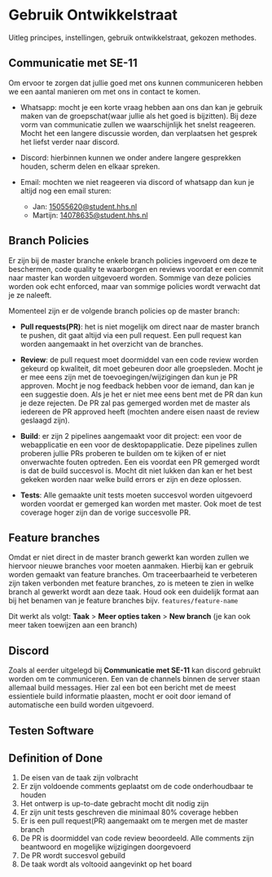 # Gebruik Ontwikkelstraat
Uitleg principes, instellingen, gebruik ontwikkelstraat, gekozen methodes.

## Communicatie met SE-11
Om ervoor te zorgen dat jullie goed met ons kunnen communiceren hebben we een aantal manieren om met ons in contact te komen.

- Whatsapp: mocht je een korte vraag hebben aan ons dan kan je gebruik maken van de groepschat(waar jullie als het goed is bijzitten). Bij deze vorm van communicatie zullen we waarschijnlijk het snelst reageeren. Mocht het een langere discussie worden, dan verplaatsen het gesprek het liefst verder naar discord.

- Discord: hierbinnen kunnen we onder andere langere gesprekken houden, scherm delen en elkaar spreken.

- Email: mochten we niet reageeren via discord of whatsapp dan kun je altijd nog een email sturen:  
  - Jan: 15055620@student.hhs.nl
  - Martijn: 14078635@student.hhs.nl
  

## Branch Policies
Er zijn bij de master branche enkele branch policies ingevoerd om deze te beschermen, code quality te waarborgen en reviews voordat er een commit naar master kan worden uitgevoerd worden. Sommige van deze policies worden ook echt enforced, maar van sommige policies wordt verwacht dat je ze naleeft.

Momenteel zijn er de volgende branch policies op de master branch:
  - **Pull requests(PR)**: het is niet mogelijk om direct naar de master branch te pushen, dit gaat altijd via een pull request. Een pull request kan worden aangemaakt in het overzicht van de branches.
  
  - **Review**: de pull request moet doormiddel van een code review worden gekeurd op kwaliteit, dit moet gebeuren door alle        groepsleden. Mocht je er mee eens zijn met de toevoegingen/wijzigingen dan kun je PR approven. Mocht je nog feedback hebben voor de iemand, dan kan je een suggestie doen. Als je het er niet mee eens bent met de PR dan kun je deze rejecten. De PR zal pas gemerged worden met de master als iedereen de PR approved heeft (mochten andere eisen naast de review geslaagd zijn).
  
  - **Build**: er zijn 2 pipelines aangemaakt voor dit project: een voor de webapplicatie en een voor de desktopapplicatie. Deze pipelines zullen proberen jullie PRs proberen te builden om te kijken of er niet onverwachte fouten optreden. Een eis voordat een PR gemerged wordt is dat de build succesvol is. Mocht dit niet lukken dan kan er het best gekeken worden naar welke build errors er zijn en deze oplossen.
  
  - **Tests**: Alle gemaakte unit tests moeten succesvol worden uitgevoerd worden voordat er gemerged kan worden met master. Ook moet de test coverage hoger zijn dan de vorige succesvolle PR.

## Feature branches
Omdat er niet direct in de master branch gewerkt kan worden zullen we hiervoor nieuwe branches voor moeten aanmaken. Hierbij kan er gebruik worden gemaakt van feature branches. Om traceerbaarheid te verbeteren zijn taken verbonden met feature branches, zo is meteen te zien in welke branch al gewerkt wordt aan deze taak. Houd ook een duidelijk format aan bij het benamen van je feature branches bijv. `features/feature-name`

Dit werkt als volgt:
  **Taak** > **Meer opties taken** > **New branch** (je kan ook meer taken toewijzen aan een branch)

## Discord
Zoals al eerder uitgelegd bij **Communicatie met SE-11** kan discord gebruikt worden om te communiceren. Een van de channels binnen de server staan allemaal build messages. Hier zal een bot een bericht met de meest essientiele build informatie plaasten, mocht er ooit door iemand of automatische een build worden uitgevoerd.


## Testen Software


## Definition of Done

1. De eisen van de taak zijn volbracht
2. Er zijn voldoende comments geplaatst om de code onderhoudbaar te houden
3. Het ontwerp is up-to-date gebracht mocht dit nodig zijn
4. Er zijn unit tests geschreven die minimaal 80% coverage hebben
5. Er is een pull request(PR) aangemaakt om te mergen met de master branch
6. De PR is doormiddel van code review beoordeeld. Alle comments zijn beantwoord en mogelijke wijzigingen doorgevoerd
7. De PR wordt succesvol gebuild 
8. De taak wordt als voltooid aangevinkt op het board


